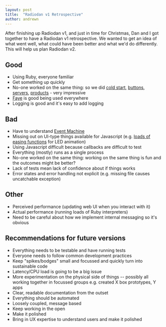 ```yaml
---
layout: post
title:  "Radiodan v1 Retrospective"
author: andrewn
---
```


After finishing up Radiodan v1, and just in time for Christmas, Dan and I got together to have a Radiodan v1 retrospective. We wanted to get an idea of what went well, what could have been better and what we'd do differently. This will help us plan Radiodan v2.

## Good

* Using Ruby, everyone familiar
* Get something up quickly
* No-one worked on the same thing: so we did [cold start](https://github.com/radiodan/cold_start), [buttons](https://github.com/radiodan/frankenpins), [servers](https://github.com/radiodan/bbc_service_api), [products](http://www.flickr.com/photos/nicecupoftea/sets/72157634700900413/) - very impressive
* [Faye](http://faye.jcoglan.com/) is good being used everywhere
* Logging is good and it's easy to add logging

## Bad

* Have to understand [Event Machine](http://rubyeventmachine.com/)
* Missing out on UI-type things available for Javascript (e.g. [loads of easing functions](http://easings.net/) for LED animation)
* Using Javascript difficult because callbacks are difficult to test
* Everything (mostly) runs as a single process
* No-one worked on the same thing: working on the same thing is fun and the outcomes might be better?
* Lack of tests mean lack of confidence about if things works
* Error states and error handling not explicit (e.g. missing file causes uncatchable exception)

## Other

* Perceived performance (updating web UI when you interact with it)
* Actual performance (running loads of Ruby interpreters)
* Need to be careful about how we implement internal messaging so it's obvious

## Recommendations for future versions

- Everything needs to be testable and have running tests
- Everyone needs to follow common development practices
- Keep "spikes/bodges" small and focussed and quickly turn into sustainable code
- Latency/CPU load is going to be a big issue
- More experimentation on the physical side of things -- possibly all working together in focussed groups e.g. created X box prototypes, Y apps
- Clear, readable documentation from the outset
- Everything should be automated
- Loosely coupled, message based
- Keep working in the open
- Make it polished
- Bring in UX expertise to understand users and make it polished

